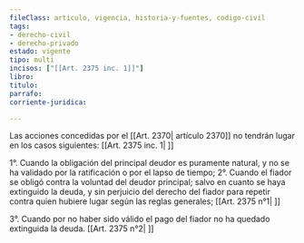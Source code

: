 ```yaml
---
fileClass: articulo, vigencia, historia-y-fuentes, codigo-civil
tags:
- derecho-civil
- derecho-privado
estado: vigente
tipo: multi
incisos: ["[[Art. 2375 inc. 1]]"]
libro:
titulo:
parrafo:
corriente-juridica:

---
```

Las acciones concedidas por el [[Art. 2370| artículo 2370]] no tendrán lugar en los casos siguientes: [[Art. 2375 inc. 1| ]]

1°. Cuando la obligación del principal deudor es puramente natural, y no se ha validado por la ratificación o por el lapso de tiempo; 2°. Cuando el fiador se obligó contra la voluntad del deudor principal; salvo en cuanto se haya extinguido la deuda, y sin perjuicio del derecho del fiador para repetir contra quien hubiere lugar según las reglas generales; [[Art. 2375 n°1| ]]

3°. Cuando por no haber sido válido el pago del fiador no ha quedado extinguida la deuda. [[Art. 2375 n°2| ]]